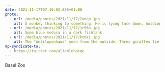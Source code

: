 ```yaml
---
date: 2021-11-17T07:10:02.895+01:00
photo:
  - url: /media/photos/2021/11/17/2ungb.jpg
    alt: A monkey thinking to something. He is lying face down, holding his head.
  - url: /media/photos/2021/11/17/1r96o.jpg
    alt: Some blue medusa in a dark fishtank
  - url: /media/photos/2021/11/17/ktdxj.jpg
    alt: The "Antilopenhaus" seen from the outside. Three giraffes lie under the eaves.
mp-syndicate-to:
  - https://twitter.com/alienlebarge
---
```

Basel Zoo
